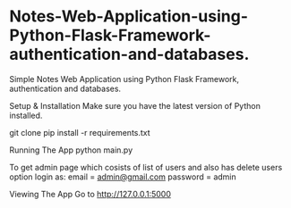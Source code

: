 # Notes-Web-Application-using-Python-Flask-Framework-authentication-and-databases.
Simple Notes Web Application using Python Flask Framework, authentication and databases.

Setup & Installation
Make sure you have the latest version of Python installed.

git clone <repo-url>
pip install -r requirements.txt

Running The App
python main.py

To get admin page which cosists of list of users and also has delete users option login as:
email = admin@gmail.com
password = admin

Viewing The App
Go to http://127.0.0.1:5000
